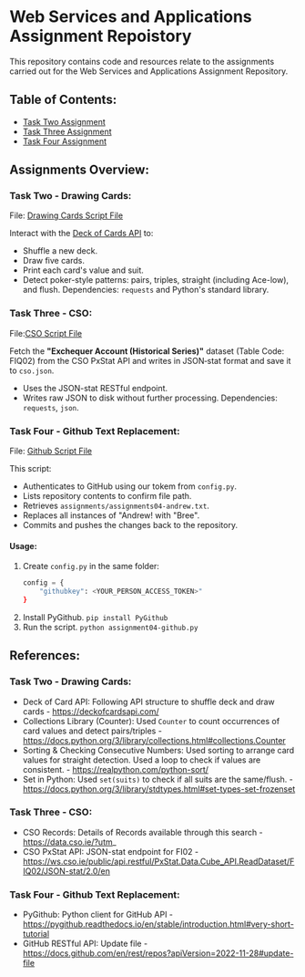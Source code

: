 # **Web Services and Applications Assignment Repoistory**

This repository contains code and resources relate to the assignments carried out for the Web Services and Applications Assignment Repository. 

## **Table of Contents:**
- [Task Two Assignment](assignment02-carddraw.py)
- [Task Three Assignment](assignment03-cso.py)
- [Task Four Assignment](assignment04-github.py)

## **Assignments Overview:**
### **Task Two - Drawing Cards:**
File: [Drawing Cards Script File](assignment02-carddraw.py)

Interact with the [Deck of Cards API](https://deckofcardsapi.com/) to: 
- Shuffle a new deck. 
- Draw five cards. 
- Print each card's value and suit. 
- Detect poker-style patterns: pairs, triples, straight (including Ace-low), and flush. 
Dependencies: `requests` and Python's standard library. 

### **Task Three - CSO:**
File:[CSO Script File](assignment03-cso.py)

Fetch the **"Exchequer Account (Historical Series)"** dataset (Table Code: FIQ02) from the CSO PxStat API and writes in JSON‑stat format and save it to `cso.json`. 
- Uses the JSON-stat RESTful endpoint. 
- Writes raw JSON to disk without further processing. 
Dependencies: `requests`, `json`. 

### **Task Four - Github Text Replacement:** 
File: [Github Script File](assignment04-github.py)

This script: 
- Authenticates to GitHub using our tokem from `config.py`.
- Lists repository contents to confirm file path. 
- Retrieves `assignments/assignments04-andrew.txt`. 
- Replaces all instances of "Andrew! with "Bree". 
- Commits and pushes the changes back to the repository. 

#### Usage: 
1. Create `config.py` in the same folder: 
    ```python 
    config = {
        "githubkey": <YOUR_PERSON_ACCESS_TOKEN>"
    }
2. Install PyGithub.
    `pip install PyGithub`
3. Run the script.
    `python assignment04-github.py`

## **References:**
### Task Two - Drawing Cards: 
- Deck of Card API: Following API structure to shuffle deck and draw cards - https://deckofcardsapi.com/
- Collections Library (Counter): Used `Counter` to count occurrences of card values and detect pairs/triples - https://docs.python.org/3/library/collections.html#collections.Counter
- Sorting & Checking Consecutive Numbers: Used sorting to arrange card values for straight detection. Used a loop to check if values are consistent. - https://realpython.com/python-sort/
- Set in Python: Used `set(suits)` to check if all suits are the same/flush. - https://docs.python.org/3/library/stdtypes.html#set-types-set-frozenset

### Task Three - CSO:
- CSO Records: Details of Records available through this search - https://data.cso.ie/?utm_
- CSO PxStat API: JSON-stat endpoint for FI02 - https://ws.cso.ie/public/api.restful/PxStat.Data.Cube_API.ReadDataset/FIQ02/JSON-stat/2.0/en 

### **Task Four - Github Text Replacement:** 
- PyGithub: Python client for GitHub API - https://pygithub.readthedocs.io/en/stable/introduction.html#very-short-tutorial
- GitHub RESTful API: Update file - https://docs.github.com/en/rest/repos?apiVersion=2022-11-28#update-file 